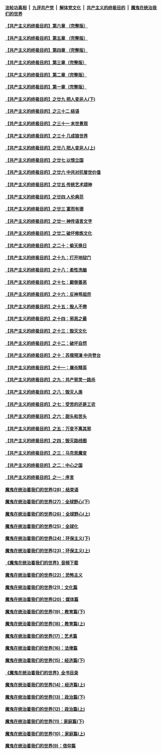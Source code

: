 ####  [法轮功真相](../../../../basic/blob/master/README.md?t=05061601) &nbsp;|&nbsp; [九评共产党](../../../../9ping.md/blob/master/README.md?t=05061601) &nbsp;|&nbsp; [解体党文化](../../../../jtdwh.md/blob/master/README.md?t=05061601)  &nbsp;|&nbsp; [共产主义的终极目的](../../../../gczydzjmd.md/blob/master/README.md?t=05061601) &nbsp;|&nbsp; [魔鬼在统治我们的世界](../../../../mgztzwmdsj.md/blob/master/README.md?t=05061601) 

#### [【共产主义的终极目的】第六章 （完整版）](../pages/nsc422/n11428913.md?t=05061601) 

#### [【共产主义的终极目的】第五章 （完整版）](../pages/nsc422/n11428912.md?t=05061601) 

#### [【共产主义的终极目的】第四章 （完整版）](../pages/nsc422/n11428907.md?t=05061601) 

#### [【共产主义的终极目的】第三章（完整版）](../pages/nsc422/n11428848.md?t=05061601) 

#### [【共产主义的终极目的】第二章（完整版）](../pages/nsc422/n11428831.md?t=05061601) 

#### [【共产主义的终极目的】第一章（完整版）](../pages/nsc422/n11417651.md?t=05061601) 

#### [【共产主义的终极目的】之廿九 把人变非人(下)](../pages/nsc422/n11344140.md?t=05061601) 

#### [【共产主义的终极目的】之三十二 结语](../pages/nsc422/n11360535.md?t=05061601) 

#### [【共产主义的终极目的】之三十一 末世景观](../pages/nsc422/n11351129.md?t=05061601) 

#### [【共产主义的终极目的】之三十 几成狼世界](../pages/nsc422/n11348280.md?t=05061601) 

#### [【共产主义的终极目的】之廿八 把人变非人(上)](../pages/nsc422/n11340492.md?t=05061601) 

#### [【共产主义的终极目的】之廿七 以恨立国](../pages/nsc422/n11336944.md?t=05061601) 

#### [【共产主义的终极目的】之廿六 中共对抗普世价值](../pages/nsc422/n11324785.md?t=05061601) 

#### [【共产主义的终极目的】之廿五 传统艺术颂神](../pages/nsc422/n11296396.md?t=05061601) 

#### [【共产主义的终极目的】之廿四 人伦典范](../pages/nsc422/n11296397.md?t=05061601) 

#### [【共产主义的终极目的】之廿三 富而有德](../pages/nsc422/n11283598.md?t=05061601) 

#### [【共产主义的终极目的】之廿一 神传语言文字](../pages/nsc422/n11263265.md?t=05061601) 

#### [【共产主义的终极目的】之廿二 破坏修炼文化](../pages/nsc422/n11245728.md?t=05061601) 

#### [【共产主义的终极目的】之二十：偷天换日](../pages/nsc422/n11238846.md?t=05061601) 

#### [【共产主义的终极目的】之十九：打开地狱门](../pages/nsc422/n11206376.md?t=05061601) 

#### [【共产主义的终极目的】之十八：柔性洗脑](../pages/nsc422/n11199994.md?t=05061601) 

#### [【共产主义的终极目的】之十七：颠倒善恶](../pages/nsc422/n11179782.md?t=05061601) 

#### [【共产主义的终极目的】之十六：反神骂祖宗](../pages/nsc422/n11166798.md?t=05061601) 

#### [【共产主义的终极目的】之十五：毁人不倦](../pages/nsc422/n11166792.md?t=05061601) 

#### [【共产主义的终极目的】之十四：邪恶之最](../pages/nsc422/n11150249.md?t=05061601) 

#### [【共产主义的终极目的】之十三：毁灭文化](../pages/nsc422/n11135227.md?t=05061601) 

#### [【共产主义的终极目的】之十二：破坏自然](../pages/nsc422/n11135214.md?t=05061601) 

#### [【共产主义的终极目的】之十：苏俄预演 中共登台](../pages/nsc422/n11118424.md?t=05061601) 

#### [【共产主义的终极目的】之十一：屠杀精英](../pages/nsc422/n11118442.md?t=05061601) 

#### [【共产主义的终极目的】之九：共产邪灵一路杀](../pages/nsc422/n11114139.md?t=05061601) 

#### [【共产主义的终极目的】之八：毁灭人类](../pages/nsc422/n11108503.md?t=05061601) 

#### [【共产主义的终极目的】之七：受苦的还是工农](../pages/nsc422/n11101809.md?t=05061601) 

#### [【共产主义的终极目的】之六：甜头和苦头](../pages/nsc422/n11096971.md?t=05061601) 

#### [【共产主义的终极目的】之五：万变不离其邪](../pages/nsc422/n11091285.md?t=05061601) 

#### [【共产主义的终极目的】之四：毁灭路线图](../pages/nsc422/n11086284.md?t=05061601) 

#### [【共产主义的终极目的】之三：马克思魔变](../pages/nsc422/n11061941.md?t=05061601) 

#### [【共产主义的终极目的】之二：中心之国](../pages/nsc422/n11047728.md?t=05061601) 

#### [【共产主义的终极目的】之一：序言](../pages/nsc422/n11086077.md?t=05061601) 

#### [魔鬼在统治着我们的世界(28)：结束语](../pages/nsc422/n10936246.md?t=05061601) 

#### [魔鬼在统治着我们的世界(27)：全球野心(下)](../pages/nsc422/n10928319.md?t=05061601) 

#### [魔鬼在统治着我们的世界(26)：全球野心(上)](../pages/nsc422/n10900318.md?t=05061601) 

#### [魔鬼在统治着我们的世界(25)：全球化](../pages/nsc422/n10788205.md?t=05061601) 

#### [魔鬼在统治着我们的世界(24)：环保主义(下)](../pages/nsc422/n10695307.md?t=05061601) 

#### [魔鬼在统治着我们的世界(23)：环保主义(上)](../pages/nsc422/n10688613.md?t=05061601) 

#### [《魔鬼在统治着我们的世界》音频下载](../pages/nsc422/n10635553.md?t=05061601) 

#### [魔鬼在统治着我们的世界(22)：恐怖主义](../pages/nsc422/n10614727.md?t=05061601) 

#### [魔鬼在统治着我们的世界(21)：文化篇](../pages/nsc422/n10597706.md?t=05061601) 

#### [魔鬼在统治着我们的世界(20)：媒体篇](../pages/nsc422/n10586579.md?t=05061601) 

#### [魔鬼在统治着我们的世界(19)：教育篇(下)](../pages/nsc422/n10564808.md?t=05061601) 

#### [魔鬼在统治着我们的世界(18)：教育篇(上)](../pages/nsc422/n10526970.md?t=05061601) 

#### [魔鬼在统治着我们的世界(17)：艺术篇](../pages/nsc422/n10499093.md?t=05061601) 

#### [魔鬼在统治着我们的世界(16)：法律篇](../pages/nsc422/n10485969.md?t=05061601) 

#### [魔鬼在统治着我们的世界(15)：经济篇(下)](../pages/nsc422/n10469975.md?t=05061601) 

#### [《魔鬼在统治着我们的世界》全书目录](../pages/nsc422/n10464261.md?t=05061601) 

#### [魔鬼在统治着我们的世界(14)：经济篇(上)](../pages/nsc422/n10457370.md?t=05061601) 

#### [魔鬼在统治着我们的世界(13)：政治篇(下)](../pages/nsc422/n10448270.md?t=05061601) 

#### [魔鬼在统治着我们的世界(12)：政治篇(上)](../pages/nsc422/n10444576.md?t=05061601) 

#### [魔鬼在统治着我们的世界(11)：家庭篇(下)](../pages/nsc422/n10440961.md?t=05061601) 

#### [魔鬼在统治着我们的世界(10)：家庭篇(上)](../pages/nsc422/n10435448.md?t=05061601) 

#### [魔鬼在统治着我们的世界(9)：信仰篇](../pages/nsc422/n10432159.md?t=05061601) 

